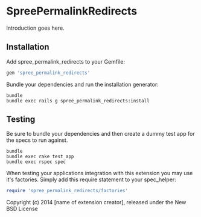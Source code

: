 SpreePermalinkRedirects
=======================

Introduction goes here.

Installation
------------

Add spree_permalink_redirects to your Gemfile:

```ruby
gem 'spree_permalink_redirects'
```

Bundle your dependencies and run the installation generator:

```shell
bundle
bundle exec rails g spree_permalink_redirects:install
```

Testing
-------

Be sure to bundle your dependencies and then create a dummy test app for the specs to run against.

```shell
bundle
bundle exec rake test_app
bundle exec rspec spec
```

When testing your applications integration with this extension you may use it's factories.
Simply add this require statement to your spec_helper:

```ruby
require 'spree_permalink_redirects/factories'
```

Copyright (c) 2014 [name of extension creator], released under the New BSD License
